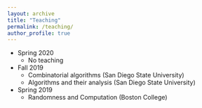 ```yaml
---
layout: archive
title: "Teaching"
permalink: /teaching/
author_profile: true
---
```


* Spring 2020
  * No teaching
* Fall 2019
  * Combinatorial algorithms (San Diego State University)
  * Algorithms and their analysis (San Diego State University)
* Spring 2019
  * Randomness and Computation (Boston College)
